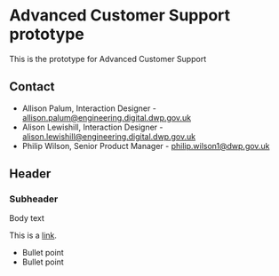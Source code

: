 # Advanced Customer Support prototype

This is the prototype for Advanced Customer Support

## Contact

- Allison Palum, Interaction Designer - allison.palum@engineering.digital.dwp.gov.uk
- Alison Lewishill, Interaction Designer - alison.lewishill@engineering.digital.dwp.gov.uk
- Philip Wilson, Senior Product Manager - philip.wilson1@dwp.gov.uk

## Header

### Subheader

Body text

This is a [link](<link>).

- Bullet point
- Bullet point
